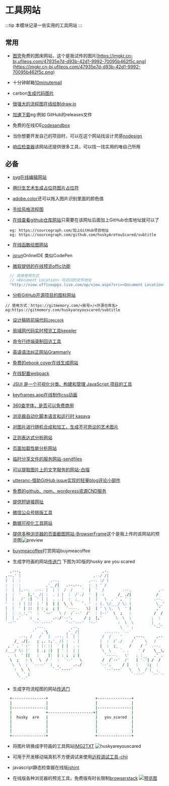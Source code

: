 # 工具网站
:::tip
本模块记录一些实用的工具网站
:::

## 常用
* [图壳](https://imgkr.com/)免费的图床网站，这个是我试传的图片[https://imgkr.cn-bj.ufileos.com/47935e7d-d93b-42d1-9992-70095b462f5c.png](https://imgkr.cn-bj.ufileos.com/47935e7d-d93b-42d1-9992-70095b462f5c.png)

* 十分钟邮箱[10minutemail](https://10minutemail.net/)

* carbon[生成代码图片](https://carbon.now.sh/)

* [很强大的流程图在线绘制draw.io](https://www.draw.io/)

* [加速下载](https://d.serctl.com/)eg:例如 GitHub的releases文件

* 免费的在线IDE[codesandbox](https://codesandbox.io/)

* 当你想要开发自己的项目时，可以在这个网站找设计灵感[nodesign](https://nodesign.dev/)

* [响应检查器](https://www.websiteplanet.com/zh-hans/webtools/responsive-checker/)该网站还提供很多工具，可以找一找实用的唯自己所用

## 必备
* [svg在线编辑网站](https://www.zhangxinxu.com/sp/svg/)

* [用衍生艺术生成占位符图片占位符](https://generative-placeholders.glitch.me/)

* [adobe.color](https://color.adobe.com/zh/create/color-wheel/)还可以拖入图片识别里面的颜色值

* [手绘风格流程图](https://excalidraw.com)

* [在线查看github仓库网站](https://sourcegraph.com)只需要在该网址后面加上GitHub仓库地址就可以了
```
  eg: https://sourcegraph.com/加上GitHub项目地址
  eg: https://sourcegraph.com/github.com/huskyAreYouScared/subtitle
```
* [在线函数绘图网站](https://helloacm.com/tools/math-plot-graph/)

* [jsrun](http://jsrun.net/new)OnlineIDE 类似CodePen

* [微软提供的在线预览offic功能](https://www.microsoft.com/en-us/microsoft-365/blog/2013/04/10/office-web-viewer-view-office-documents-in-a-browser/?eu=true)
```js
  // 具体使用方式
  // <Document Location> 可访问的文件地址
  "http://view.officeapps.live.com/op/view.aspx?src=<Document Location>"
``` 
* [分析GitHub开源项目的图标网站](https://gitmemory.com/) 
```
// 使用方式：https://gitmemory.com/<账号>/<开源仓库名>
eg:https://gitmemory.com/huskyareyouscared/subtitle
```

* [设计稿转前端代码`imgcook`](https://www.imgcook.com/)

* [局域网代码实时预览工具keppler](https://brunosimon.github.io/keppler/)

* [命令行终端录制回访工具](https://github.com/JavaCS3/xterm-player)

* [英语语法纠正网站Grammarly](https://app.grammarly.com/)

* [免费的ebook cover在线生成网站](https://diybookcovers.com/3Dmockups/)

* [在线配置webpack](https://createapp.dev/)

* [JSUI 是一个可视化分类、构建和管理 JavaScript 项目的工具](https://github.com/kitze/JSUI)

* [keyframes.app在线制作css动画](https://keyframes.app/)

* [360查字体，是否可以免费商用](https://fonts.safe.360.cn/)

* [浏览器自动化脚本语言和运行时 kasaya](https://github.com/syscolabs/kasaya)

* [对图片进行随机合成和加工，生成不可思议的艺术图片](https://artbreeder.com/browse)

* [正则表达式分析网站](https://regexper.com/)

* [页面加载性能分析网站](https://developers.google.com/speed/pagespeed/insights/)

* [临时分享文件的服务网站-sendfiles](https://sendfiles.online/)

* [可以提取图片上的文字服务的网站-白描](https://web.baimiaoapp.com/)

* [utteranc-借助GitHub issue实现的轻量blog评论小部件](https://utteranc.es/)

* [免费的github、npm、wordpress资源CND服务](https://www.jsdelivr.com/)

* [提供短链接网址](https://urlify.cn/)

* [微信公众号排版工具](https://mdnice.com/)

* [数据可视化工具网站](https://flourish.studio/examples/)

* [提供多种浏览器的页面截图网站-BrowserFrame](https://browserframe.com/)这个是我上传的该网站的预览图![preview](https://imgkr.cn-bj.ufileos.com/099293cb-def4-4e2d-97fa-cd62ad5814a6.png)

* [buymeacoffee](https://www.buymeacoffee.com/)打赏网站buymeacoffee

* 生成字符画的网站[传送门](http://patorjk.com/software/taag/#p=display&f=3D%20Diagonal&t=husky%20are%0Ayou%20scared) 下图为3D版的husky are you scared
```bash          
  ,---,                                    ,-.                                                           
,--.' |                                ,--/ /|                                                           
|  |  :             ,--,             ,--. :/ |                                 __  ,-.                   
:  :  :           ,'_ /|   .--.--.   :  : ' /                                ,' ,'/ /|                   
:  |  |,--.  .--. |  | :  /  /    '  |  '  /        .--,            ,--.--.  '  | |' | ,---.             
|  :  '   |,'_ /| :  . | |  :  /`./  '  |  :      /_ ./|           /       \ |  |   ,'/     \            
|  |   /' :|  ' | |  . . |  :  ;_    |  |   \  , ' , ' :          .--.  .-. |'  :  / /    /  |           
'  :  | | ||  | ' |  | |  \  \    `. '  : |. \/___/ \: |           \__\/: . .|  | ' .    ' / |           
|  |  ' | ::  | : ;  ; |   `----.   \|  | ' \ \.  \  ' |           ," .--.; |;  : | '   ;   /|           
|  :  :_:,''  :  `--'   \ /  /`--'  /'  : |--'  \  ;   :          /  /  ,.  ||  , ; '   |  / |           
|  | ,'    :  ,      .-./'--'.     / ;  |,'      \  \  ;         ;  :   .'   \---'  |   :    |           
`--''       `--`----'      `--'---'  '--'         :  \  \        |  ,     .-./       \   \  /      ,---, 
             ,---.           ,--,                  \  ' ;         `--`---'    __  ,-. `----'     ,---.'| 
            '   ,'\        ,'_ /|           .--.--. `--`                    ,' ,'/ /|            |   | : 
      .--, /   /   |  .--. |  | :          /  /    '     ,---.     ,--.--.  '  | |' | ,---.      |   | | 
    /_ ./|.   ; ,. :,'_ /| :  . |         |  :  /`./    /     \   /       \ |  |   ,'/     \   ,--.__| | 
 , ' , ' :'   | |: :|  ' | |  . .         |  :  ;_     /    / '  .--.  .-. |'  :  / /    /  | /   ,'   | 
/___/ \: |'   | .; :|  | ' |  | |          \  \    `. .    ' /    \__\/: . .|  | ' .    ' / |.   '  /  | 
 .  \  ' ||   :    |:  | : ;  ; |           `----.   \'   ; :__   ," .--.; |;  : | '   ;   /|'   ; |:  | 
  \  ;   : \   \  / '  :  `--'   \         /  /`--'  /'   | '.'| /  /  ,.  ||  , ; '   |  / ||   | '/  ' 
   \  \  ;  `----'  :  ,      .-./        '--'.     / |   :    :;  :   .'   \---'  |   :    ||   :    :| 
    :  \  \          `--`----'              `--'---'   \   \  / |  ,     .-./       \   \  /  \   \  /   
     \  ' ;                                             `----'   `--`---'            `----'    `----'    
      `--`                                                                                               
```

* 生成字符流程图的网站[传送门](http://stable.ascii-flow.appspot.com/#Draw)
```bash
  +---------------+                     +---------------+
  |               |                     |               |
  |---------------|                     |---------------|
  |               +--------------------+|               |
  |  husky  are   |                     |   you scared  |
  |               |                     |               |
  |               |                     |               |
  |               |                     |               |
  +---------------+                     +---------------+
```

* 将图片转换成字符画的工具网站[IMG2TXT](https://www.degraeve.com/img2txt.php)
![huskyareyouscared](https://imgkr.cn-bj.ufileos.com/be15be3a-29b0-44d5-a872-b7f6a40fd7aa.png)

* 可用于开发移动端真机不方便调试来使用[远程调试工具-chii](https://github.com/liriliri/chii/)

* javascript静态检查器在线版[jshint](https://jshint.com/)

* 在线版各种浏览器的预览工具，免费版有时长限制[browserstack](https://live.browserstack.com/)
[![预览图](https://imgkr.cn-bj.ufileos.com/782d916d-092f-495d-8af6-9a35f7011062.png)](https://live.browserstack.com/)